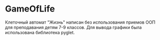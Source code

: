 # GameOfLife
Клеточный автомат "Жизнь" написан без использования приемов ООП для преподавания детям 7-9 классов.
Для вывода графики была использована библиотека pyglet.
